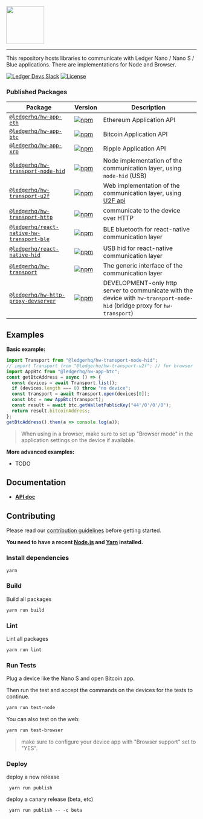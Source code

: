 <img src="https://user-images.githubusercontent.com/211411/34776833-6f1ef4da-f618-11e7-8b13-f0697901d6a8.png" height="100" />

---

This repository hosts libraries to communicate with Ledger Nano / Nano S / Blue
applications. There are implementations for Node and Browser.

[![Ledger Devs Slack](https://img.shields.io/badge/Slack-LedgerDevs-yellow.svg?style=flat)](https://ledger-dev.slack.com/)
[![License](https://img.shields.io/badge/License-Apache%202.0-blue.svg)](https://opensource.org/licenses/Apache-2.0)

### Published Packages

| Package                                                                              | Version                                                                                                                                                   | Description                                                                                                                |
| ------------------------------------------------------------------------------------ | --------------------------------------------------------------------------------------------------------------------------------------------------------- | -------------------------------------------------------------------------------------------------------------------------- |
| [`@ledgerhq/hw-app-eth`](/packages/hw-app-eth)                                       | [![npm](https://img.shields.io/npm/v/@ledgerhq/hw-app-eth.svg)](https://www.npmjs.com/package/@ledgerhq/hw-app-eth)                                       | Ethereum Application API                                                                                                   |
| [`@ledgerhq/hw-app-btc`](/packages/hw-app-btc)                                       | [![npm](https://img.shields.io/npm/v/@ledgerhq/hw-app-btc.svg)](https://www.npmjs.com/package/@ledgerhq/hw-app-btc)                                       | Bitcoin Application API                                                                                                    |
| [`@ledgerhq/hw-app-xrp`](/packages/hw-app-xrp)                                       | [![npm](https://img.shields.io/npm/v/@ledgerhq/hw-app-xrp.svg)](https://www.npmjs.com/package/@ledgerhq/hw-app-xrp)                                       | Ripple Application API                                                                                                     |
| [`@ledgerhq/hw-transport-node-hid`](/packages/hw-transport-node-hid)                 | [![npm](https://img.shields.io/npm/v/@ledgerhq/hw-transport-node-hid.svg)](https://www.npmjs.com/package/@ledgerhq/hw-transport-node-hid)                 | Node implementation of the communication layer, using `node-hid` (USB)                                                     |
| [`@ledgerhq/hw-transport-u2f`](/packages/hw-transport-u2f)                           | [![npm](https://img.shields.io/npm/v/@ledgerhq/hw-transport-u2f.svg)](https://www.npmjs.com/package/@ledgerhq/hw-transport-u2f)                           | Web implementation of the communication layer, using [U2F api](https://github.com/grantila/u2f-api)                        |
| [`@ledgerhq/hw-transport-http`](/packages/hw-transport-http)                         | [![npm](https://img.shields.io/npm/v/@ledgerhq/hw-transport-http.svg)](https://www.npmjs.com/package/@ledgerhq/hw-transport-http)                         | communicate to the device over HTTP                                                                                        |
| [`@ledgerhq/react-native-hw-transport-ble`](/packages/react-native-hw-transport-ble) | [![npm](https://img.shields.io/npm/v/@ledgerhq/react-native-hw-transport-ble.svg)](https://www.npmjs.com/package/@ledgerhq/react-native-hw-transport-ble) | BLE bluetooth for react-native communication layer                                                                         |
| [`@ledgerhq/react-native-hid`](/packages/react-native-hid)                           | [![npm](https://img.shields.io/npm/v/@ledgerhq/react-native-hid.svg)](https://www.npmjs.com/package/@ledgerhq/react-native-hid)                           | USB hid for react-native communication layer                                                                               |
| [`@ledgerhq/hw-transport`](/packages/hw-transport)                                   | [![npm](https://img.shields.io/npm/v/@ledgerhq/hw-transport.svg)](https://www.npmjs.com/package/@ledgerhq/hw-transport)                                   | The generic interface of the communication layer                                                                           |
| [`@ledgerhq/hw-http-proxy-devserver`](/packages/hw-http-proxy-devserver)             | [![npm](https://img.shields.io/npm/v/@ledgerhq/hw-http-proxy-devserver.svg)](https://www.npmjs.com/package/@ledgerhq/hw-http-proxy-devserver)             | DEVELOPMENT-only http server to communicate with the device with `hw-transport-node-hid` (bridge proxy for `hw-transport`) |

## Examples

**Basic example:**

```js
import Transport from "@ledgerhq/hw-transport-node-hid";
// import Transport from "@ledgerhq/hw-transport-u2f"; // for browser
import AppBtc from "@ledgerhq/hw-app-btc";
const getBtcAddress = async () => {
  const devices = await Transport.list();
  if (devices.length === 0) throw "no device";
  const transport = await Transport.open(devices[0]);
  const btc = new AppBtc(transport);
  const result = await btc.getWalletPublicKey("44'/0'/0'/0");
  return result.bitcoinAddress;
};
getBtcAddress().then(a => console.log(a));
```

> When using in a browser, make sure to set up "Browser mode" in the application
> settings on the device if available.

**More advanced examples:**

* TODO

## Documentation

* **[API doc](http://ledgerhq.github.io/ledgerjs/)**

## Contributing

Please read our [contribution guidelines](./CONTRIBUTING.md) before getting
started.

**You need to have a recent [Node.js](https://nodejs.org/) and
[Yarn](https://yarnpkg.com/) installed.**

### Install dependencies

```bash
yarn
```

### Build

Build all packages

```bash
yarn run build
```

### Lint

Lint all packages

```bash
yarn run lint
```

### Run Tests

Plug a device like the Nano S and open Bitcoin app.

Then run the test and accept the commands on the devices for the tests to
continue.

```bash
yarn run test-node
```

You can also test on the web:

```bash
yarn run test-browser
```

> make sure to configure your device app with "Browser support" set to "YES".

### Deploy

deploy a new release

```
 yarn run publish
```

deploy a canary release (beta, etc)

```
 yarn run publish -- -c beta
```
